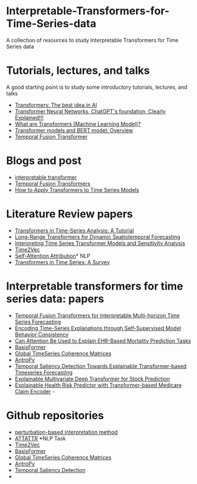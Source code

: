 # Interpretable-Transformers-for-Time-Series-data
A collection of resources to study Interpretable Transformers for Time Series data

# Tutorials, lectures, and talks
A good starting point is to study some introductory tutorials, lectures, and talks

- [Transformers: The best idea in AI](https://youtu.be/9uw3F6rndnA?t=479)
- [Transformer Neural Networks, ChatGPT's foundation, Clearly Explained!!!](https://youtu.be/zxQyTK8quyY?t=2](https://youtu.be/zxQyTK8quyY?t=2)https://youtu.be/zxQyTK8quyY?t=2)
- [What are Transformers (Machine Learning Model)?](https://www.youtube.com/watch?v=ZXiruGOCn9s&pp=ygUndHJhbnNmb3JtZXJzIG1hY2hpbmUgbGVhcm5pbmcgZXhwbGFpbmVk)
- [Transformer models and BERT model: Overview](https://youtu.be/t45S_MwAcOw?t=35)
- [Temporal Fusion Transformer](https://medium.com/dataness-ai/understanding-temporal-fusion-transformer-9a7a4fcde74b)
  

# Blogs and post
- [interpretable transformer](https://towardsdatascience.com/tft-an-interpretable-transformer-70147bcf6212)
- [Temporal Fusion Transformers](https://research.google/pubs/temporal-fusion-transformers-for-interpretable-multi-horizon-time-series-forecasting/)
- [How to Apply Transformers to Time Series Models](https://medium.com/intel-tech/how-to-apply-transformers-to-time-series-models-spacetimeformer-e452f2825d2e)
 
# Literature Review papers
- [Transformers in Time-Series Analysis: A Tutorial](https://arxiv.org/pdf/2205.01138.pdf)
- [Long-Range Transformers for Dynamic Spatiotemporal Forecasting](https://arxiv.org/pdf/2109.12218.pdf)
- [Interpreting Time Series Transformer Models and Sensitivity Analysis](https://arxiv.org/pdf/2401.15119.pdf)
- [Time2Vec](https://arxiv.org/pdf/1907.05321.pdf)
- [Self-Attention Attribution](https://arxiv.org/pdf/2004.11207.pdf)* NLP
- [Transformers in Time Series: A Survey](https://arxiv.org/pdf/2202.07125.pdf)

# Interpretable transformers for time series data: papers
- [Temporal Fusion Transformers for Interpretable Multi-horizon Time Series Forecasting](https://arxiv.org/pdf/1912.09363.pdf)
- [Encoding Time-Series Explanations through Self-Supervised Model Behavior Consistency](https://arxiv.org/pdf/2306.02109.pdf)
- [Can Attention Be Used to Explain EHR-Based Mortality Prediction Tasks](https://arxiv.org/pdf/2308.05110.pdf)
- [BasisFormer](https://openreview.net/pdf?id=xx3qRKvG0T) <!--Nips2024-->
- [Global TimeSeries Coherence Matrices](https://ieeexplore.ieee.org/stamp/stamp.jsp?arnumber=9564126)
- [AntroPy](https://ceur-ws.org/Vol-2993/paper-20.pdf)
- [Temporal Saliency Detection Towards Explainable Transformer-based Timeseries Forecasting](https://link.springer.com/chapter/10.1007/978-3-031-50396-2_14)
- [Explainable Multivariate Deep Transformer for Stock Prediction](https://papers.ssrn.com/sol3/papers.cfm?abstract_id=4713443)
- [Explainable Health Risk Predictor with Transformer-based Medicare Claim Encoder](https://arxiv.org/pdf/2105.09428.pdf)
-<!-- [transformers explainability](https://openaccess.thecvf.com/content/CVPR2021/papers/Chefer_Transformer_Interpretability_Beyond_Attention_Visualization_CVPR_2021_paper.pdf) -->


  
# Github repositories
- [perturbation-based interpretation method](https://github.com/UVA-MLSys/COVID-19-age-groups) <!-- This work doesn't have new methods, it's good as a reference or reference for the baseline experiments-->
- [ATTATTR](https://github.com/YRdddream/attattr) *NLP Task <!--related to our research question of time series-->
- [Time2Vec](https://github.com/ojus1/Time2Vec-PyTorch)
- [BasisFormer](https://github.com/nzl5116190/Basisformer) <!--the implementation is working fine -->
- [Global TimeSeries Coherence Matrices](https://github.com/cslab-hub/GlobalTimeSeriesCoherenceMatrices)
- [AntroPy](https://github.com/raphaelvallat/antropy)
- [Temporal Saliency Detection](https://github.com/duongtrung/time-series-temporal-saliency-patterns/tree/main)
- <!-- [transformers explainability](https://github.com/hila-chefer/Transformer-Explainability)-->
  


